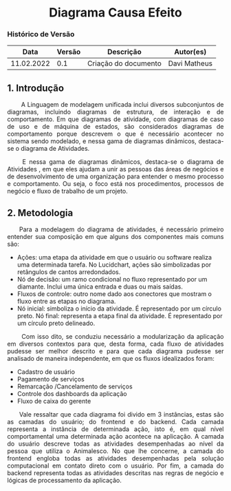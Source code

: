 # <center> Diagrama Causa Efeito

### Histórico de Versão

| Data | Versão | Descrição | Autor(es)|
| -- | -- | -- | -- |
| 11.02.2022 | 0.1 | Criação do documento | Davi Matheus |


## 1. Introdução


<p align="justify">&emsp;&emsp; A Linguagem de modelagem unificada inclui diversos subconjuntos de diagramas, incluindo diagramas de estrutura, de interação e de comportamento. Em que diagramas de atividade, com diagramas de caso de uso e de máquina de estados, são considerados diagramas de comportamento porque descrevem o que é necessário acontecer no sistema sendo modelado, e nessa gama de diagramas dinâmicos, destaca-se o diagrama de Atividades.</p>
<p align="justify">&emsp;&emsp;
E nessa gama de diagramas dinâmicos, destaca-se o diagrama de Atividades , em que eles ajudam a unir as pessoas das áreas de negócios e de desenvolvimento de uma organização para entender o mesmo processo e comportamento.  Ou seja, o foco está nos procedimentos, processos de negócio e fluxo de trabalho de um projeto.</p>


## 2. Metodologia

<p align="justify">&emsp;&emsp;Para a modelagem do diagrama de atividades, é necessário primeiro entender sua composição em que alguns dos componentes mais comuns são:</p> 

- Ações: uma etapa da atividade em que o usuário ou software realiza uma determinada tarefa. No Lucidchart, ações são simbolizadas por retângulos de cantos arredondados.
- Nó de decisão: um ramo condicional no fluxo representado por um diamante. Inclui uma única entrada e duas ou mais saídas.
- Fluxos de controle: outro nome dado aos conectores que mostram o fluxo entre as etapas no diagrama.
- Nó inicial: simboliza o início da atividade. É representado por um círculo preto.
Nó final: representa a etapa final da atividade. É representado por um círculo preto delineado.

<p align="justify">&emsp;&emsp; Com isso dito, se conduziu necessário a modularização da aplicação em diversos contextos para que, desta forma, cada fluxo de atividades pudesse ser melhor descrito e para que cada diagrama pudesse ser analisado de maneira independente, em que os fluxos idealizados foram:</p> 

- Cadastro de usuário
- Pagamento de serviços
- Remarcação /Cancelamento de serviços
- Controle dos dashboards da aplicação
- Fluxo de caixa do gerente


<p align="justify">&emsp;&emsp;Vale ressaltar que cada diagrama foi divido em 3 instâncias, estas são as camadas do usuário; do frontend e do backend. Cada camada representa a instância de determinada ação, isto é, em qual nível comportamental uma determinada ação acontece na aplicação. A camada do usuário descreve todas as atividades desempenhadas ao nível da pessoa que utiliza o Animalesco. No que lhe concerne, a camada do frontend engloba todas as atividades desempenhadas pela solução computacional em contato direto com o usuário. Por fim, a camada do backend representa todas as atividades descritas nas regras de negócio e lógicas de processamento da aplicação.</p> 